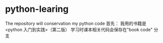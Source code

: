# python-learing
The repository will conservation my python code
首先： 
我用的书籍是 <python 入门到实践>（第二版）
学习时课本相关代码会保存在"book code" 分支
